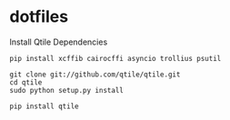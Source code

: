 # dotfiles

Install Qtile Dependencies 
```
pip install xcffib cairocffi asyncio trollius psutil
```
```
git clone git://github.com/qtile/qtile.git
cd qtile
sudo python setup.py install

pip install qtile
```